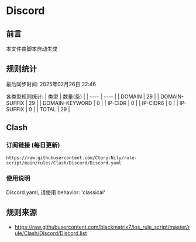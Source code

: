 # Discord

## 前言
本文件由脚本自动生成

## 规则统计
最后同步时间: 2025年02月26日 22:46

各类型规则统计:
| 类型 | 数量(条)  | 
| ---- | ----  |
| DOMAIN | 29 | 
| DOMAIN-SUFFIX | 29 | 
| DOMAIN-KEYWORD | 0 | 
| IP-CIDR | 0 | 
| IP-CIDR6 | 0 | 
| IP-SUFFIX | 0 | 
| TOTAL | 29 | 
## Clash

### 订阅链接 (每日更新)
```
https://raw.githubusercontent.com/Ctory-Nily/rule-script/main/rules/Clash/Discord/Discord.yaml
```

### 使用说明
Discord.yaml, 请使用 behavior: 'classical'

## 规则来源
- https://raw.githubusercontent.com/blackmatrix7/ios_rule_script/master/rule/Clash/Discord/Discord.list 
